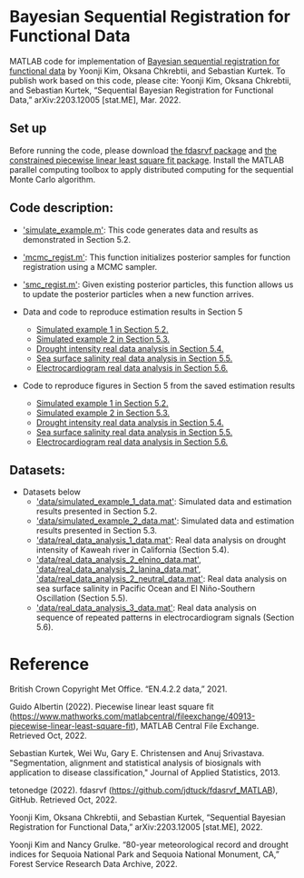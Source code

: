 # Bayesian Sequential Registration for Functional Data
MATLAB code for implementation of [Bayesian sequential registration for functional data](https://arxiv.org/abs/2203.12005) by Yoonji Kim, Oksana Chkrebtii, and Sebastian Kurtek. To publish work based on this code, please cite: Yoonji Kim, Oksana Chkrebtii, and Sebastian Kurtek, “Sequential Bayesian Registration for Functional Data,” arXiv:2203.12005 [stat.ME], Mar. 2022.

## Set up
Before running the code, please download [the fdasrvf package](https://github.com/jdtuck/fdasrvf_MATLAB) and [the constrained piecewise linear least square fit package](https://www.mathworks.com/matlabcentral/fileexchange/40913-piecewise-linear-least-square-fit). Install the MATLAB parallel computing toolbox to apply distributed computing for the sequential Monte Carlo algorithm.

## Code description:

- ['simulate_example.m'](simulate_example.m): This code generates data and results as demonstrated in Section 5.2.
- ['mcmc_regist.m'](mcmc_regist.m): This function initializes posterior samples for function registration using a MCMC sampler.
- ['smc_regist.m'](smc_regist.m): Given existing posterior particles, this function allows us to update the posterior particles when a new function arrives.

- Data and code to reproduce estimation results in Section 5
  - [Simulated example 1 in Section 5.2.](simulated_example_1.m)
  - [Simulated example 2 in Section 5.3.](simulated_example_2.m)
  - [Drought intensity real data analysis in Section 5.4.](real_data_analysis_1.m)
  - [Sea surface salinity real data analysis in Section 5.5.](real_data_analysis_2.m)
  - [Electrocardiogram real data analysis in Section 5.6.](real_data_analysis_3.m)

- Code to reproduce figures in Section 5 from the saved estimation results
  - [Simulated example 1 in Section 5.2.](simulated_example_1_results.m)
  - [Simulated example 2 in Section 5.3.](simulated_example_2_results.m)
  - [Drought intensity real data analysis in Section 5.4.](real_data_analysis_1_results.m)
  - [Sea surface salinity real data analysis in Section 5.5.](real_data_analysis_2_results.m)
  - [Electrocardiogram real data analysis in Section 5.6.](real_data_analysis_3_results.m)

## Datasets:

- Datasets below 
  - ['data/simulated_example_1_data.mat'](data/simulated_example_1_data.mat): Simulated data and estimation results presented in Section 5.2.
  - ['data/simulated_example_2_data.mat'](data/simulated_example_2_data.mat): Simulated data and estimation results presented in Section 5.3.
  - ['data/real_data_analysis_1_data.mat'](data/real_data_analysis_1_data.mat): Real data analysis on drought intensity of Kaweah river in California (Section 5.4).
  - ['data/real_data_analysis_2_elnino_data.mat'](data/real_data_analysis_2_elnino_data.mat), ['data/real_data_analysis_2_lanina_data.mat'](data/real_data_analysis_2_lanina_data.mat), ['data/real_data_analysis_2_neutral_data.mat'](data/real_data_analysis_2_neutral_data.mat): Real data analysis on sea surface salinity in Pacific Ocean and El Niño-Southern Oscillation (Section 5.5).
  - ['data/real_data_analysis_3_data.mat'](data/real_data_analysis_3_data.mat): Real data analysis on sequence of repeated patterns in electrocardiogram signals (Section 5.6).

# Reference

British Crown Copyright Met Office. “EN.4.2.2 data,” 2021.

Guido Albertin (2022). Piecewise linear least square fit (https://www.mathworks.com/matlabcentral/fileexchange/40913-piecewise-linear-least-square-fit), MATLAB Central File Exchange. Retrieved Oct, 2022.

Sebastian Kurtek, Wei Wu, Gary E. Christensen and Anuj Srivastava. "Segmentation, alignment and statistical analysis of biosignals with application to disease classification," Journal of Applied Statistics, 2013.

tetonedge (2022). fdasrvf (https://github.com/jdtuck/fdasrvf_MATLAB), GitHub. Retrieved Oct, 2022.

Yoonji Kim, Oksana Chkrebtii, and Sebastian Kurtek, “Sequential Bayesian Registration for Functional Data,” arXiv:2203.12005 [stat.ME], 2022.

Yoonji Kim and Nancy Grulke. “80-year meteorological record and drought indices for Sequoia National Park and Sequoia National Monument, CA,” Forest Service
Research Data Archive, 2022.
